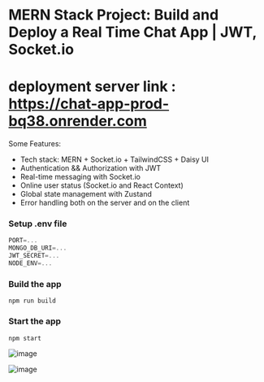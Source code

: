 # MERN Stack Project: Build and Deploy a Real Time Chat App | JWT, Socket.io

# deployment server link :  https://chat-app-prod-bq38.onrender.com


Some Features:

-    Tech stack: MERN + Socket.io + TailwindCSS + Daisy UI
-    Authentication && Authorization with JWT
-    Real-time messaging with Socket.io
-    Online user status (Socket.io and React Context)
-    Global state management with Zustand
-    Error handling both on the server and on the client


### Setup .env file

```js
PORT=...
MONGO_DB_URI=...
JWT_SECRET=...
NODE_ENV=...
```

### Build the app

```shell
npm run build
```

### Start the app

```shell
npm start
```

![image](https://github.com/user-attachments/assets/4f37fa67-d59e-458d-8761-cf2546dd5f62)

![image](https://github.com/user-attachments/assets/b400bf0b-8347-451c-85a2-aca9df2083c7)



